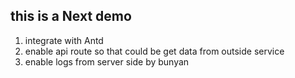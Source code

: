 ## this is a Next demo

1. integrate with Antd
2. enable api route so that could be get data from outside service
3. enable logs from server side by bunyan
